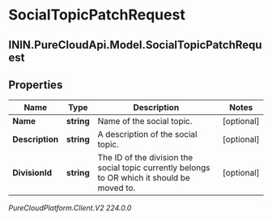 # SocialTopicPatchRequest

## ININ.PureCloudApi.Model.SocialTopicPatchRequest

## Properties

|Name | Type | Description | Notes|
|------------ | ------------- | ------------- | -------------|
| **Name** | **string** | Name of the social topic. | [optional] |
| **Description** | **string** | A description of the social topic. | [optional] |
| **DivisionId** | **string** | The ID of the division the social topic currently belongs to OR which it should be moved to. | [optional] |



_PureCloudPlatform.Client.V2 224.0.0_
